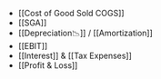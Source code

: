 - [[Cost of Good Sold COGS]]
- [[SGA]]
- [[Depreciation📉]] / [[Amortization]]
- [[EBIT]]
- [[Interest]] & [[Tax Expenses]]
- [[Profit & Loss]]
